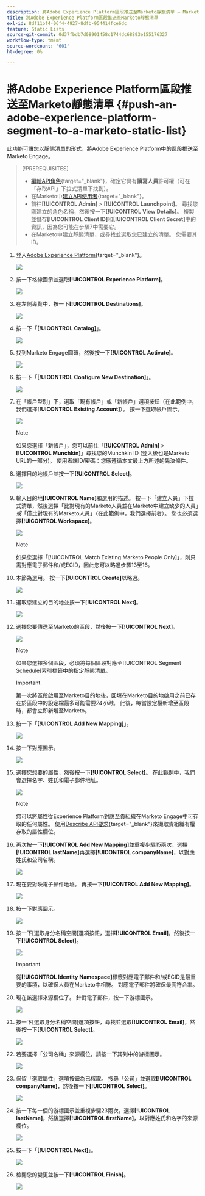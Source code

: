 ```yaml
---
description: 將Adobe Experience Platform區段推送至Marketo靜態清單 — Marketo檔案 — 產品檔案
title: 將Adobe Experience Platform區段推送至Marketo靜態清單
exl-id: 8df11bf4-06f4-4927-8dfb-954414fce6dc
feature: Static Lists
source-git-commit: 0d37fbdb7d08901458c1744dc68893e155176327
workflow-type: tm+mt
source-wordcount: '601'
ht-degree: 0%

---
```


# 將Adobe Experience Platform區段推送至Marketo靜態清單 {#push-an-adobe-experience-platform-segment-to-a-marketo-static-list}

此功能可讓您以靜態清單的形式，將Adobe Experience Platform中的區段推送至Marketo Engage。

>[!PREREQUISITES]
>
>* [編輯API角色](/help/marketo/product-docs/administration/users-and-roles/create-delete-edit-and-change-a-user-role.md#edit-an-existing-role){target="_blank"}，確定它具有&#x200B;**讀寫人員**&#x200B;許可權（可在「存取API」下拉式清單下找到）。
>* 在Marketo中[建立API使用者](/help/marketo/product-docs/administration/users-and-roles/create-an-api-only-user.md){target="_blank"}。
>* 前往&#x200B;**[!UICONTROL Admin]** > **[!UICONTROL Launchpoint]**。 尋找您剛建立的角色名稱，然後按一下&#x200B;**[!UICONTROL View Details]**。 複製並儲存&#x200B;**[!UICONTROL Client ID]**&#x200B;和&#x200B;**[!UICONTROL Client Secret]**&#x200B;中的資訊，因為您可能在步驟7中需要它。
>* 在Marketo中建立靜態清單，或尋找並選取您已建立的清單。 您需要其ID。

1. 登入[Adobe Experience Platform](https://experience.adobe.com/){target="_blank"}。

   ![](assets/push-an-adobe-experience-platform-segment-1.png)

1. 按一下格線圖示並選取&#x200B;**[!UICONTROL Experience Platform]**。

   ![](assets/push-an-adobe-experience-platform-segment-2.png)

1. 在左側導覽中，按一下&#x200B;**[!UICONTROL Destinations]**。

   ![](assets/push-an-adobe-experience-platform-segment-3.png)

1. 按一下「**[!UICONTROL Catalog]**」。

   ![](assets/push-an-adobe-experience-platform-segment-4.png)

1. 找到Marketo Engage圖磚，然後按一下&#x200B;**[!UICONTROL Activate]**。

   ![](assets/push-an-adobe-experience-platform-segment-5.png)

1. 按一下「**[!UICONTROL Configure New Destination]**」。

   ![](assets/push-an-adobe-experience-platform-segment-6.png)


1. 在「帳戶型別」下，選取「現有帳戶」或「新帳戶」選項按鈕（在此範例中，我們選擇&#x200B;**[!UICONTROL Existing Account]**）。 按一下選取帳戶圖示。

   ![](assets/push-an-adobe-experience-platform-segment-7.png)

   >[!NOTE]
   >
   >如果您選擇「新帳戶」，您可以前往「**[!UICONTROL Admin]** > **[!UICONTROL Munchkin]**」尋找您的Munchkin ID (登入後也是Marketo URL的一部分)。 使用者端ID/密碼：您應遵循本文最上方所述的先決條件。

1. 選擇目的地帳戶並按一下&#x200B;**[!UICONTROL Select]**。

   ![](assets/push-an-adobe-experience-platform-segment-8.png)

1. 輸入目的地&#x200B;**[!UICONTROL Name]**&#x200B;和選用的描述。 按一下「建立人員」下拉式清單，然後選擇「比對現有的Marketo人員並在Marketo中建立缺少的人員」_或_「僅比對現有的Marketo人員」（在此範例中，我們選擇前者）。 您也必須選擇&#x200B;**[!UICONTROL Workspace]**。

   ![](assets/push-an-adobe-experience-platform-segment-9.png)

   >[!NOTE]
   >
   >如果您選擇「[!UICONTROL Match Existing Marketo People Only]」，則只需對應電子郵件和/或ECID，因此您可以略過步驟13至16。

1. 本節為選用。 按一下&#x200B;**[!UICONTROL Create]**&#x200B;以略過。

   ![](assets/push-an-adobe-experience-platform-segment-10.png)

1. 選取您建立的目的地並按一下&#x200B;**[!UICONTROL Next]**。

   ![](assets/push-an-adobe-experience-platform-segment-11.png)

1. 選擇您要傳送至Marketo的區段，然後按一下&#x200B;**[!UICONTROL Next]**。

   ![](assets/push-an-adobe-experience-platform-segment-12.png)

   >[!NOTE]
   >
   >如果您選擇多個區段，必須將每個區段對應至[!UICONTROL Segment Schedule]索引標籤中的指定靜態清單。

   >[!IMPORTANT]
   >
   >第一次將區段啟用至Marketo目的地後，回填在Marketo目的地啟用之前已存在於區段中的設定檔最多可能需要&#x200B;_24小時_。 此後，每當設定檔新增至區段時，都會立即新增至Marketo。

1. 按一下「**[!UICONTROL Add New Mapping]**」。

   ![](assets/push-an-adobe-experience-platform-segment-13.png)

1. 按一下對應圖示。

   ![](assets/push-an-adobe-experience-platform-segment-14.png)

1. 選擇您想要的屬性，然後按一下&#x200B;**[!UICONTROL Select]**。 在此範例中，我們會選擇名字、姓氏和電子郵件地址。

   ![](assets/push-an-adobe-experience-platform-segment-15.png)

   >[!NOTE]
   >
   >您可以將屬性從Experience Platform對應至貴組織在Marketo Engage中可存取的任何屬性。 使用[Describe API要求](https://experienceleague.adobe.com/en/docs/marketo-developer/marketo/rest/lead-database/lead-database#describe){target="_blank"}來擷取貴組織有權存取的屬性欄位。

1. 再次按一下&#x200B;**[!UICONTROL Add New Mapping]**&#x200B;並重複步驟15兩次，選擇&#x200B;**[!UICONTROL lastName]**&#x200B;再選擇&#x200B;**[!UICONTROL companyName]**，以對應姓氏和公司名稱。

   ![](assets/push-an-adobe-experience-platform-segment-16.png)

1. 現在要對映電子郵件地址。 再按一下&#x200B;**[!UICONTROL Add New Mapping]**。

   ![](assets/push-an-adobe-experience-platform-segment-17.png)

1. 按一下對應圖示。

   ![](assets/push-an-adobe-experience-platform-segment-18.png)

1. 按一下[選取身分名稱空間]選項按鈕，選擇&#x200B;**[!UICONTROL Email]**，然後按一下&#x200B;**[!UICONTROL Select]**。

   ![](assets/push-an-adobe-experience-platform-segment-19.png)

   >[!IMPORTANT]
   >
   >從&#x200B;**[!UICONTROL Identity Namespace]**&#x200B;標籤對應電子郵件和/或ECID是最重要的事項，以確保人員在Marketo中相符。 對應電子郵件將確保最高符合率。

1. 現在該選擇來源欄位了。 針對電子郵件，按一下游標圖示。

   ![](assets/push-an-adobe-experience-platform-segment-20.png)

1. 按一下[選取身分名稱空間]選項按鈕，尋找並選取&#x200B;**[!UICONTROL Email]**，然後按一下&#x200B;**[!UICONTROL Select]**。

   ![](assets/push-an-adobe-experience-platform-segment-21.png)

1. 若要選擇「公司名稱」來源欄位，請按一下其列中的游標圖示。

   ![](assets/push-an-adobe-experience-platform-segment-22.png)

1. 保留「選取屬性」選項按鈕為已核取。 搜尋「公司」並選取&#x200B;**[!UICONTROL companyName]**，然後按一下&#x200B;**[!UICONTROL Select]**。

   ![](assets/push-an-adobe-experience-platform-segment-23.png)

1. 按一下每一個的游標圖示並重複步驟23兩次，選擇&#x200B;**[!UICONTROL lastName]**，然後選擇&#x200B;**[!UICONTROL firstName]**，以對應姓氏和名字的來源欄位。

   ![](assets/push-an-adobe-experience-platform-segment-24.png)

1. 按一下「**[!UICONTROL Next]**」。

   ![](assets/push-an-adobe-experience-platform-segment-25.png)

1. 檢閱您的變更並按一下&#x200B;**[!UICONTROL Finish]**。

   ![](assets/push-an-adobe-experience-platform-segment-26.png)
